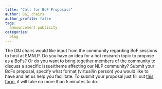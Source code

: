 ```yaml
---
title: "Call for BoF Proposals"
author: D&I chairs
author_profile: false
tags:
  announcement publicity
categories:
  blog
---
```

The D&I chairs would like input from the community regarding BoF sessions to host at EMNLP. Do you have an idea for a hot research topic to propose as a BoFs? Or do you want to bring together members of the community to discuss a specific issue/theme affecting our NLP community? Submit your BoFs proposal, specify what format (virtual/in person) you would like to have and let us help you facilitate. To submit your proposal just fill out [this form](https://apc01.safelinks.protection.outlook.com/?url=https%3A%2F%2Fforms.office.com%2Fr%2FYMfTBTnXsF&data=05%7C01%7Clifengyi%40westlake.edu.cn%7C741953c3c025428502b308daad71440f%7C7e82de2f7ef644169b9644c1457be81b%7C1%7C0%7C638012999208500310%7CUnknown%7CTWFpbGZsb3d8eyJWIjoiMC4wLjAwMDAiLCJQIjoiV2luMzIiLCJBTiI6Ik1haWwiLCJXVCI6Mn0%3D%7C3000%7C%7C%7C&sdata=0uFD1pAnJswJcZTxfmE8668IJWOpSXZ%2BZq1QOpGhHtc%3D&reserved=0), it will take no more than 5 minutes to do.
